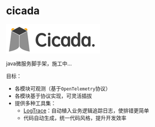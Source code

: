 # cicada
<img src="https://raw.githubusercontent.com/exceting/OSSRH-96790/main/cicada-tools/log-trace/cicada-logo_00000.png" width="256px"/>

java微服务脚手架，施工中...

目标：
* 各模块可观测（基于`OpenTelemetry`协议）
* 各模块基于协议实现，可灵活插拔
* 提供多种工具集：
  * [LogTrace](/tools/logtrace/README.md)：自动植入业务逻辑追踪日志，使排错更简单
  * 代码自动生成，统一代码风格，提升开发效率